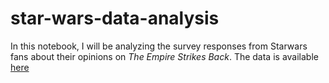 # star-wars-data-analysis

In this notebook, I will be analyzing the survey responses from Starwars fans about their opinions on *The Empire Strikes Back*. The data is available [here](https://github.com/fivethirtyeight/data/tree/master/star-wars-survey)
